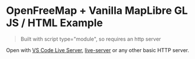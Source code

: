 # OpenFreeMap + Vanilla MapLibre GL JS / HTML Example

> Built with script type="module", so requires an http server

Open with [VS Code Live Server](https://marketplace.visualstudio.com/items?itemName=ritwickdey.LiveServer), [live-server](https://www.npmjs.com/package/live-server) or any other basic HTTP server.